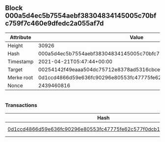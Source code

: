 ## Block 000a5d4ec5b7554aebf38304834145005c70bfc759f7c460e9dfedc2a055af7d

Attribute | Value
--- | ---
Height | 30926
Hash | 000a5d4ec5b7554aebf38304834145005c70bfc759f7c460e9dfedc2a055af7d
Timestamp | 2021-04-21T05:47:44+00:00
Target | 00254142f49eaaa504dc75712e8378ad5316cbcead634704b3734b6271167cc4
Merke root | 0d1ccd4866d59e636fc90296e80553fc47775fe62c577f0dcb1be5a5a7051c3c
Nonce | 2439460816

```

```

### Transactions

Hash | Amount
--- | ---
[0d1ccd4866d59e636fc90296e80553fc47775fe62c577f0dcb1be5a5a7051c3c](0d1ccd4866d59e636fc90296e80553fc47775fe62c577f0dcb1be5a5a7051c3c.md) | 10.00000000 SKEPTI 
